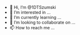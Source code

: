 - 👋 Hi, I’m @1DTSzumski
- 👀 I’m interested in ...
- 🌱 I’m currently learning ...
- 💞️ I’m looking to collaborate on ...
- 📫 How to reach me ...

<!---
1DTSzumski/1DTSzumski is a ✨ special ✨ repository because its `README.md` (this file) appears on your GitHub profile.
You can click the Preview link to take a look at your changes.
--->
